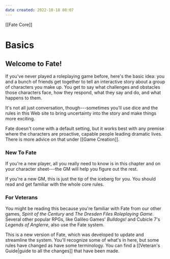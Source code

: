 ```yaml
---
date created: 2022-10-18 08:07
---
```


[[Fate Core]]

# Basics

## Welcome to Fate!

If you've never played a roleplaying game before, here's the basic idea: you and a bunch of friends get together to tell an interactive story about a group of characters you make up. You get to say what challenges and obstacles those characters face, how they respond, what they say and do, and what happens to them.

It's not all just conversation, though---sometimes you'll use dice and the rules in this Web site to bring uncertainty into the story and make things more exciting.

Fate doesn't come with a default setting, but it works best with any premise where the characters are proactive, capable people leading dramatic lives. There is more advice on that under [[Game Creation]].

### New To Fate

If you're a new player, all you really need to know is in this chapter and on your character sheet---the GM will help you figure out the rest.

If you're a new GM, this is just the tip of the iceberg for you. You should read and get familiar with the whole core rules.

### For Veterans

You might be reading this because you're familiar with Fate from our other games, _Spirit of the Century_ and _The Dresden Files Roleplaying Game_. Several other popular RPGs, like Galileo Games' _Bulldogs!_ and Cubicle 7's _Legends of Anglerre_, also use the Fate system.

This is a new version of Fate, which was developed to update and streamline the system. You'll recognize some of what's in here, but some rules have changed as have some terminology. You can find a [[Veteran's Guide|guide to all the changes]] that have been made.